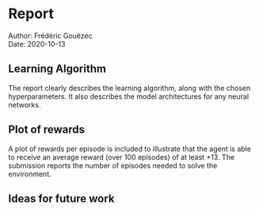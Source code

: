 # Report
Author: Frédéric Gouëzec  
Date: 2020-10-13

## Learning Algorithm
The report clearly describes the learning algorithm, along with the chosen hyperparameters. It also describes the model architectures for any neural networks.

## Plot of rewards
A plot of rewards per episode is included to illustrate that the agent is able to receive an average reward (over 100 episodes) of at least +13. The submission reports the number of episodes needed to solve the environment.


## Ideas for future work
